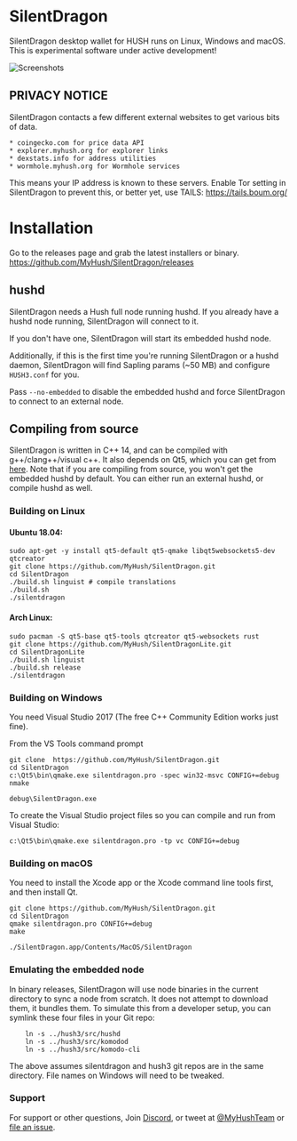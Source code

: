 # SilentDragon

SilentDragon desktop wallet for HUSH runs on Linux, Windows and macOS.
This is experimental software under active development!

![Screenshots](silentdragon.png?raw=true)

## PRIVACY NOTICE

SilentDragon contacts a few different external websites to get various
bits of data.

    * coingecko.com for price data API
    * explorer.myhush.org for explorer links
    * dexstats.info for address utilities
    * wormhole.myhush.org for Wormhole services

This means your IP address is known to these servers. Enable Tor setting
in SilentDragon to prevent this, or better yet, use TAILS: https://tails.boum.org/

# Installation

Go to the releases page and grab the latest installers or binary. https://github.com/MyHush/SilentDragon/releases

## hushd

SilentDragon needs a Hush full node running hushd. If you already have a hushd node running, SilentDragon will connect to it.

If you don't have one, SilentDragon will start its embedded hushd node.

Additionally, if this is the first time you're running SilentDragon or a hushd daemon, SilentDragon will find Sapling params (~50 MB) and configure `HUSH3.conf` for you. 

Pass `--no-embedded` to disable the embedded hushd and force SilentDragon to connect to an external node.

## Compiling from source

SilentDragon is written in C++ 14, and can be compiled with g++/clang++/visual
c++. It also depends on Qt5, which you can get from
[here](https://www.qt.io/download). Note that if you are compiling from source,
you won't get the embedded hushd by default. You can either run an external
hushd, or compile hushd as well.


### Building on Linux

#### Ubuntu 18.04:

```
sudo apt-get -y install qt5-default qt5-qmake libqt5websockets5-dev qtcreator
git clone https://github.com/MyHush/SilentDragon.git
cd SilentDragon
./build.sh linguist # compile translations
./build.sh
./silentdragon
```

#### Arch Linux:

```
sudo pacman -S qt5-base qt5-tools qtcreator qt5-websockets rust
git clone https://github.com/MyHush/SilentDragonLite.git
cd SilentDragonLite
./build.sh linguist
./build.sh release
./silentdragon
```

### Building on Windows
You need Visual Studio 2017 (The free C++ Community Edition works just fine). 

From the VS Tools command prompt
```
git clone  https://github.com/MyHush/SilentDragon.git
cd SilentDragon
c:\Qt5\bin\qmake.exe silentdragon.pro -spec win32-msvc CONFIG+=debug
nmake

debug\SilentDragon.exe
```

To create the Visual Studio project files so you can compile and run from Visual Studio:
```
c:\Qt5\bin\qmake.exe silentdragon.pro -tp vc CONFIG+=debug
```

### Building on macOS

You need to install the Xcode app or the Xcode command line tools first, and then install Qt. 


```
git clone https://github.com/MyHush/SilentDragon.git
cd SilentDragon
qmake silentdragon.pro CONFIG+=debug
make

./SilentDragon.app/Contents/MacOS/SilentDragon
```

### Emulating the embedded node

In binary releases, SilentDragon will use node binaries in the current directory to sync a node from scratch.
It does not attempt to download them, it bundles them. To simulate this from a developer setup, you can symlink
these four files in your Git repo:

```
    ln -s ../hush3/src/hushd
    ln -s ../hush3/src/komodod
    ln -s ../hush3/src/komodo-cli
```

The above assumes silentdragon and hush3 git repos are in the same directory. File names on Windows will need to be tweaked.

### Support

For support or other questions, Join [Discord](https://myhush.org/discord), or tweet at [@MyHushTeam](https://twitter.com/MyHushTeam) or [file an issue](https://github.com/MyHush/SilentDragon/issues).

